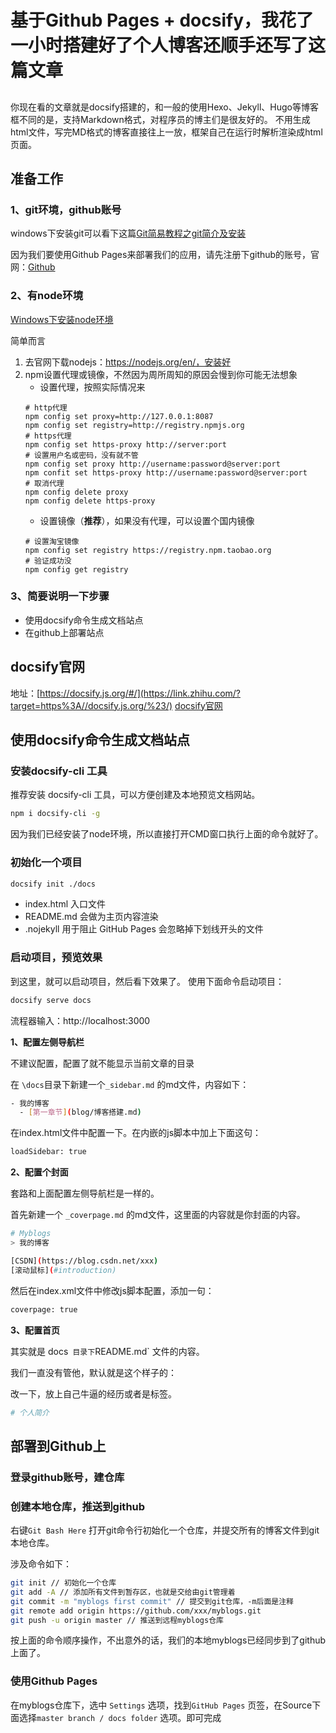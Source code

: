 # 基于Github Pages + docsify，我花了一小时搭建好了个人博客还顺手还写了这篇文章

## 

你现在看的文章就是docsify搭建的，和一般的使用Hexo、Jekyll、Hugo等博客框不同的是，支持Markdown格式，对程序员的博主们是很友好的。 不用生成html文件，写完MD格式的博客直接往上一放，框架自己在运行时解析渲染成html页面。

## 准备工作

### 1、git环境，github账号

windows下安装git可以看下这篇[Git简易教程之git简介及安装](https://link.zhihu.com/?target=https%3A//blog.csdn.net/m0_37965018/article/details/96581013)

因为我们要使用Github Pages来部署我们的应用，请先注册下github的账号，官网：[Github](https://link.zhihu.com/?target=https%3A//github.com/)

### 2、有node环境

 [Windows下安装node环境](https://link.zhihu.com/?target=https%3A//www.cnblogs.com/goldlong/p/8027997.html)

 简单而言
 1. 去官网下载nodejs：https://nodejs.org/en/，安装好
 2. npm设置代理或镜像，不然因为周所周知的原因会慢到你可能无法想象
    - 设置代理，按照实际情况来
    ```
    # http代理
    npm config set proxy=http://127.0.0.1:8087
    npm config set registry=http://registry.npmjs.org
    # https代理
    npm config set https-proxy http://server:port
    # 设置用户名或密码，没有就不管
    npm config set proxy http://username:password@server:port
    npm confit set https-proxy http://username:password@server:port
    # 取消代理
    npm config delete proxy
    npm config delete https-proxy
    ```
    - 设置镜像（**推荐**），如果没有代理，可以设置个国内镜像
    ```
    # 设置淘宝镜像
    npm config set registry https://registry.npm.taobao.org
    # 验证成功没
    npm config get registry
    ```

### 3、简要说明一下步骤

- 使用docsify命令生成文档站点
- 在github上部署站点

## docsify官网

地址：[https://docsify.js.org/#/](https://link.zhihu.com/?target=https%3A//docsify.js.org/%23/) [docsify官网](https://link.zhihu.com/?target=https%3A//docsify.js.org/%23/)

## 使用docsify命令生成文档站点

### 安装docsify-cli 工具

推荐安装 docsify-cli 工具，可以方便创建及本地预览文档网站。

```bash
npm i docsify-cli -g
```

因为我们已经安装了node环境，所以直接打开CMD窗口执行上面的命令就好了。

### 初始化一个项目

```bash
docsify init ./docs
```

- index.html 入口文件
- README.md 会做为主页内容渲染
- .nojekyll 用于阻止 GitHub Pages 会忽略掉下划线开头的文件

### 启动项目，预览效果

到这里，就可以启动项目，然后看下效果了。 使用下面命令启动项目：

```bash
docsify serve docs
```

流程器输入：http://localhost:3000

**1、配置左侧导航栏**

不建议配置，配置了就不能显示当前文章的目录

在 `\docs`目录下新建一个`_sidebar.md` 的md文件，内容如下：

```bash
- 我的博客
  - [第一章节](blog/博客搭建.md)
```

在index.html文件中配置一下。在内嵌的js脚本中加上下面这句：

```bash
loadSidebar: true
```

**2、配置个封面**

套路和上面配置左侧导航栏是一样的。

首先新建一个 `_coverpage.md` 的md文件，这里面的内容就是你封面的内容。

```bash
# Myblogs
> 我的博客

[CSDN](https://blog.csdn.net/xxx)
[滚动鼠标](#introduction)
```

然后在index.xml文件中修改js脚本配置，添加一句：

```bash
coverpage: true
```

**3、配置首页**

其实就是 docs` 目录下`README.md` 文件的内容。

我们一直没有管他，默认就是这个样子的：

改一下，放上自己牛逼的经历或者是标签。

```bash
# 个人简介
```



## 部署到Github上

### 登录github账号，建仓库

### 创建本地仓库，推送到github

右键`Git Bash Here` 打开git命令行初始化一个仓库，并提交所有的博客文件到git本地仓库。

涉及命令如下：

```bash
git init // 初始化一个仓库
git add -A // 添加所有文件到暂存区，也就是交给由git管理着
git commit -m "myblogs first commit" // 提交到git仓库，-m后面是注释
git remote add origin https://github.com/xxx/myblogs.git
git push -u origin master // 推送到远程myblogs仓库
```

按上面的命令顺序操作，不出意外的话，我们的本地myblogs已经同步到了github上面了。

### 使用Github Pages

在myblogs仓库下，选中 `Settings` 选项，找到`GitHub Pages` 页签，在Source下面选择`master branch / docs folder` 选项。即可完成

